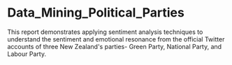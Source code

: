 # Data_Mining_Political_Parties

This report demonstrates applying sentiment analysis techniques to understand the sentiment and emotional resonance from the official Twitter accounts of three New Zealand's parties- Green Party, National Party, and Labour Party. 
